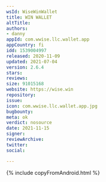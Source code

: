 ```yaml
---
wsId: WiseWinWallet
title: WIN WALLET
altTitle: 
authors:
- danny
appId: com.wwise.llc.wallet.app
appCountry: fi
idd: 1539004997
released: 2020-11-09
updated: 2021-07-04
version: 2.6.4
stars: 
reviews: 
size: 91015168
website: https://wise.win
repository: 
issue: 
icon: com.wwise.llc.wallet.app.jpg
bugbounty: 
meta: ok
verdict: nosource
date: 2021-11-15
signer: 
reviewArchive: 
twitter: 
social: 

---
```


{% include copyFromAndroid.html %}
